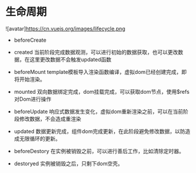 # 生命周期

![avatar]https://cn.vuejs.org/images/lifecycle.png

- beforeCreate
  
- created
  当前阶段完成数据观测，可以进行初始的数据获取，也可以更改数据，在这里更改数据不会触发updated函数
- beforeMount
  template模板导入渲染函数编译，虚拟dom已经创建完成，即将开始渲染。
- mounted
  双向数据绑定完成，dom挂载完成，可以获取dom节点，使用$refs对Dom进行操作
- beforeUpdate
  响应式数据发生变化，虚拟dom重新渲染之前，可以在当前阶段修改数据，不会造成重渲染
- updated
  数据更新完成，组件dom完成更新，在此阶段避免修改数据，以防造成无限循环的更新。
- beforeDestory
  在实例被销毁之前，可以进行善后工作，比如清除定时器。
- destoryed
  实例被销毁之后，只剩下dom空壳。
